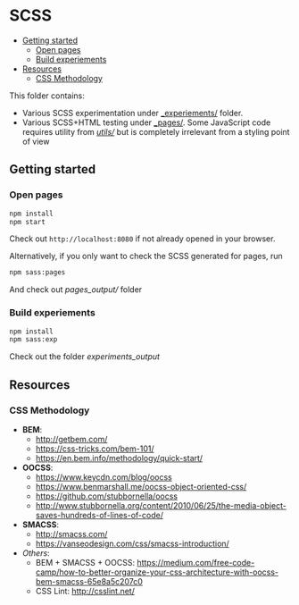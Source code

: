 # SCSS<!-- omit in toc -->

- [Getting started](#getting-started)
  - [Open pages](#open-pages)
  - [Build experiements](#build-experiements)
- [Resources](#resources)
  - [CSS Methodology](#css-methodology)

This folder contains:

- Various SCSS experimentation under [\_experiements/](./experiments/) folder.
- Various SCSS+HTML testing under [\_pages/](./pages/). Some JavaScript code requires utility from [_utils/_](./utils) but is completely irrelevant from a styling point of view

## Getting started

### Open pages

```sh
npm install
npm start
```

Check out `http://localhost:8080` if not already opened in your browser.

Alternatively, if you only want to check the SCSS generated for pages, run

```sh
npm sass:pages
```

And check out _pages_output/_ folder

### Build experiements

```sh
npm install
npm sass:exp
```

Check out the folder _experiments_output_

## Resources

### CSS Methodology

- **BEM**:
  - http://getbem.com/
  - https://css-tricks.com/bem-101/
  - https://en.bem.info/methodology/quick-start/
- **OOCSS**:
  - https://www.keycdn.com/blog/oocss
  - https://www.benmarshall.me/oocss-object-oriented-css/
  - https://github.com/stubbornella/oocss
  - http://www.stubbornella.org/content/2010/06/25/the-media-object-saves-hundreds-of-lines-of-code/
- **SMACSS**:
  - http://smacss.com/
  - https://vanseodesign.com/css/smacss-introduction/
- _Others_:
  - BEM + SMACSS + OOCSS: https://medium.com/free-code-camp/how-to-better-organize-your-css-architecture-with-oocss-bem-smacss-65e8a5c207c0
  - CSS Lint: http://csslint.net/
